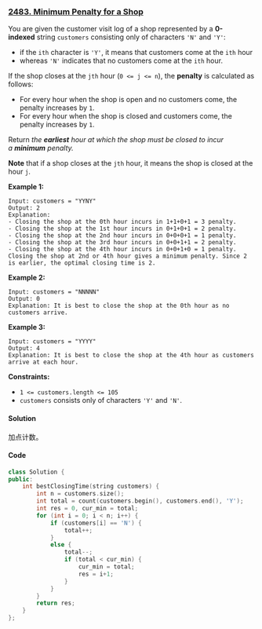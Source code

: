 ### [2483. Minimum Penalty for a Shop](https://leetcode.com/problems/minimum-penalty-for-a-shop/)

You are given the customer visit log of a shop represented by a **0-indexed** string `customers` consisting only of characters `'N'` and `'Y'`:

- if the `ith` character is `'Y'`, it means that customers come at the `ith` hour
- whereas `'N'` indicates that no customers come at the `ith` hour.

If the shop closes at the `jth` hour (`0 <= j <= n`), the **penalty** is calculated as follows:

- For every hour when the shop is open and no customers come, the penalty increases by `1`.
- For every hour when the shop is closed and customers come, the penalty increases by `1`.

Return *the **earliest** hour at which the shop must be closed to incur a **minimum** penalty.*

**Note** that if a shop closes at the `jth` hour, it means the shop is closed at the hour `j`.

**Example 1:**

```
Input: customers = "YYNY"
Output: 2
Explanation: 
- Closing the shop at the 0th hour incurs in 1+1+0+1 = 3 penalty.
- Closing the shop at the 1st hour incurs in 0+1+0+1 = 2 penalty.
- Closing the shop at the 2nd hour incurs in 0+0+0+1 = 1 penalty.
- Closing the shop at the 3rd hour incurs in 0+0+1+1 = 2 penalty.
- Closing the shop at the 4th hour incurs in 0+0+1+0 = 1 penalty.
Closing the shop at 2nd or 4th hour gives a minimum penalty. Since 2 is earlier, the optimal closing time is 2. 
```

**Example 2:**

```
Input: customers = "NNNNN"
Output: 0
Explanation: It is best to close the shop at the 0th hour as no customers arrive.
```

**Example 3:**

```
Input: customers = "YYYY"
Output: 4
Explanation: It is best to close the shop at the 4th hour as customers arrive at each hour.
```

**Constraints:**

- `1 <= customers.length <= 105`
- `customers` consists only of characters `'Y'` and `'N'`.

#### Solution

加点计数。

#### Code

```cpp
class Solution {
public:
    int bestClosingTime(string customers) {
        int n = customers.size();
        int total = count(customers.begin(), customers.end(), 'Y');
        int res = 0, cur_min = total;
        for (int i = 0; i < n; i++) {
            if (customers[i] == 'N') {
                total++;
            }
            else {
                total--;
                if (total < cur_min) {
                    cur_min = total;
                    res = i+1;
                }
            }
        }
        return res;
    }
};
```
